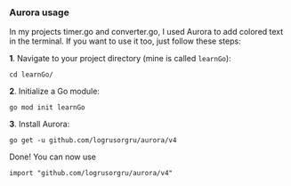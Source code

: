 ### Aurora usage

In my projects timer.go and converter.go, I used Aurora to add colored text in the terminal.
If you want to use it too, just follow these steps:

**1**. Navigate to your project directory (mine is called `learnGo`):
```
cd learnGo/
```
**2**. Initialize a Go module:
```
go mod init learnGo
```
**3**. Install Aurora:
```
go get -u github.com/logrusorgru/aurora/v4
```

Done! You can now use
```
import "github.com/logrusorgru/aurora/v4"
```
